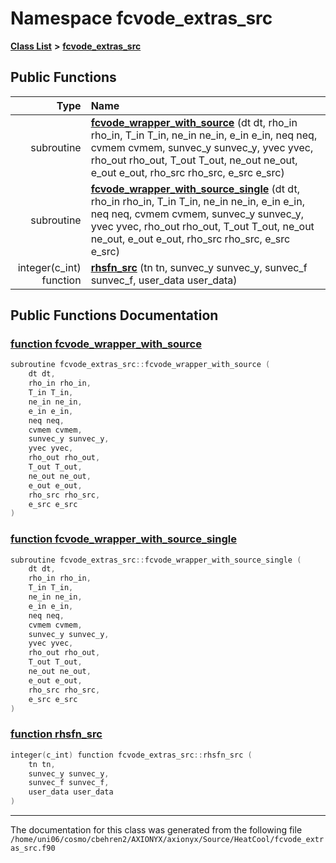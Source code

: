 
# Namespace fcvode\_extras\_src


[**Class List**](annotated.md) **>** [**fcvode\_extras\_src**](namespacefcvode__extras__src.md)




















## Public Functions

| Type | Name |
| ---: | :--- |
|  subroutine | [**fcvode\_wrapper\_with\_source**](namespacefcvode__extras__src.md#function-fcvode-wrapper-with-source) (dt dt, rho\_in rho\_in, T\_in T\_in, ne\_in ne\_in, e\_in e\_in, neq neq, cvmem cvmem, sunvec\_y sunvec\_y, yvec yvec, rho\_out rho\_out, T\_out T\_out, ne\_out ne\_out, e\_out e\_out, rho\_src rho\_src, e\_src e\_src) <br> |
|  subroutine | [**fcvode\_wrapper\_with\_source\_single**](namespacefcvode__extras__src.md#function-fcvode-wrapper-with-source-single) (dt dt, rho\_in rho\_in, T\_in T\_in, ne\_in ne\_in, e\_in e\_in, neq neq, cvmem cvmem, sunvec\_y sunvec\_y, yvec yvec, rho\_out rho\_out, T\_out T\_out, ne\_out ne\_out, e\_out e\_out, rho\_src rho\_src, e\_src e\_src) <br> |
|  integer(c\_int) function | [**rhsfn\_src**](namespacefcvode__extras__src.md#function-rhsfn-src) (tn tn, sunvec\_y sunvec\_y, sunvec\_f sunvec\_f, user\_data user\_data) <br> |








## Public Functions Documentation


### <a href="#function-fcvode-wrapper-with-source" id="function-fcvode-wrapper-with-source">function fcvode\_wrapper\_with\_source </a>


```cpp
subroutine fcvode_extras_src::fcvode_wrapper_with_source (
    dt dt,
    rho_in rho_in,
    T_in T_in,
    ne_in ne_in,
    e_in e_in,
    neq neq,
    cvmem cvmem,
    sunvec_y sunvec_y,
    yvec yvec,
    rho_out rho_out,
    T_out T_out,
    ne_out ne_out,
    e_out e_out,
    rho_src rho_src,
    e_src e_src
) 
```



### <a href="#function-fcvode-wrapper-with-source-single" id="function-fcvode-wrapper-with-source-single">function fcvode\_wrapper\_with\_source\_single </a>


```cpp
subroutine fcvode_extras_src::fcvode_wrapper_with_source_single (
    dt dt,
    rho_in rho_in,
    T_in T_in,
    ne_in ne_in,
    e_in e_in,
    neq neq,
    cvmem cvmem,
    sunvec_y sunvec_y,
    yvec yvec,
    rho_out rho_out,
    T_out T_out,
    ne_out ne_out,
    e_out e_out,
    rho_src rho_src,
    e_src e_src
) 
```



### <a href="#function-rhsfn-src" id="function-rhsfn-src">function rhsfn\_src </a>


```cpp
integer(c_int) function fcvode_extras_src::rhsfn_src (
    tn tn,
    sunvec_y sunvec_y,
    sunvec_f sunvec_f,
    user_data user_data
) 
```



------------------------------
The documentation for this class was generated from the following file `/home/uni06/cosmo/cbehren2/AXIONYX/axionyx/Source/HeatCool/fcvode_extras_src.f90`